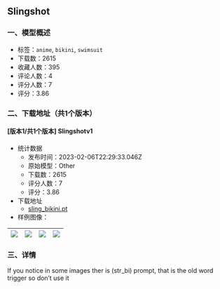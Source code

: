 ## Slingshot 
### 一、模型概述

- 标签：`anime`, `bikini`, `swimsuit`
- 下载数：2615
- 收藏人数：395
- 评论人数：4
- 评分人数：7
- 评分：3.86

### 二、下载地址（共1个版本）

#### [版本1/共1个版本] Slingshotv1

- 统计数据
  - 发布时间：2023-02-06T22:29:33.046Z
  - 原始模型：Other
  - 下载数：2615
  - 评分人数：7
  - 评分：3.86
- 下载地址
  - [sling_bikini.pt](https://civitai.com/api/download/models/8329)
- 样例图像：

| <img src="https://image.civitai.com/xG1nkqKTMzGDvpLrqFT7WA/3fcb9362-50ef-4b15-b8e9-071ebef77b00/width=450/78940.jpeg" /> | <img src="https://image.civitai.com/xG1nkqKTMzGDvpLrqFT7WA/f9a421bc-89dd-4536-4571-257c161db600/width=450/78957.jpeg" /> | <img src="https://image.civitai.com/xG1nkqKTMzGDvpLrqFT7WA/c88c028e-97b8-426f-13d7-62baa56b4300/width=450/78949.jpeg" /> | <img src="https://image.civitai.com/xG1nkqKTMzGDvpLrqFT7WA/434972a3-1a03-421d-b0b3-6a62b4df4500/width=450/78956.jpeg" /> |
| ---- | ---- | ---- | ---- |


### 三、详情
<p>If you notice in some images ther is (str_bi) prompt, that is the old word trigger so don’t use it</p>